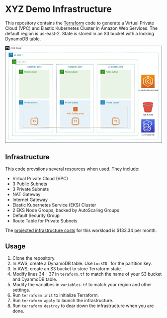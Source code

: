 # XYZ Demo Infrastructure

This repository contains the [Terraform](https://www.terraform.io/) code to 
generate a Virtual Private Cloud (VPC) and Elastic Kubernetes Cluster in Amazon 
Web Services. The default region is us-east-2. State is stored in an S3 bucket 
with a locking DynamoDB table.

![Diagram](/assets/xyz-eks-diagram.jpg)

## Infrastructure

This code provsiions several resources when used. They include:
- Virtual Private Cloud (VPC)
- 3 Public Subnets
- 3 Private Subnets
- NAT Gateway
- Internet Gateway
- Elastic Kubernetes Service (EKS) Cluster
- 2 EKS Node Groups, backed by AutoScaling Groups
- Default Security Group
- Route Table for Private Subnets

The [projected infrastructure costs](https://calculator.aws/#/estimate?id=d8e78acfe95578857b86142c7dcc901e5aa3170b) 
for this workload is $133.34 per month.

## Usage

1. Clone the repository.
2. In AWS, create a DynamoDB table. Use `LockID ` for the partition key.
2. In AWS, create an S3 bucket to store Terraform state.
3. Modify lines 34 - 37 in `teraform.tf` to match the name of your S3 bucket and DyanmoDB table.
4. Modify the varialbes in `variables.tf` to match your region and other settings.
5. Run `terraform init` to initialize Terraform.
6. Run `terraform apply` to launch the infrastructure.
7. Run `terraform destroy` to dear down the infrastructure when you are done.